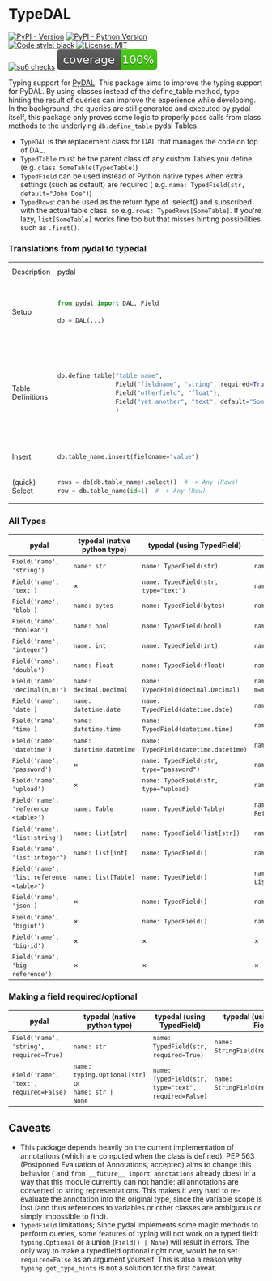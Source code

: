 # TypeDAL

[![PyPI - Version](https://img.shields.io/pypi/v/TypeDAL.svg)](https://pypi.org/project/TypeDAL)
[![PyPI - Python Version](https://img.shields.io/pypi/pyversions/TypeDAL.svg)](https://pypi.org/project/TypeDAL)  
[![Code style: black](https://img.shields.io/badge/code%20style-black-000000.svg)](https://github.com/psf/black)
[![License: MIT](https://img.shields.io/badge/License-MIT-yellow.svg)](https://opensource.org/licenses/MIT)  
[![su6 checks](https://github.com/trialandsuccess/TypeDAL/actions/workflows/su6.yml/badge.svg?branch=development)](https://github.com/trialandsuccess/TypeDAL/actions)
![coverage.svg](coverage.svg)

Typing support for [PyDAL](http://web2py.com/books/default/chapter/29/6).
This package aims to improve the typing support for PyDAL. By using classes instead of the define_table method,
type hinting the result of queries can improve the experience while developing. In the background, the queries are still
generated and executed by pydal itself, this package only proves some logic to properly pass calls from class methods to
the underlying `db.define_table` pydal Tables.

- `TypeDAL` is the replacement class for DAL that manages the code on top of DAL.
- `TypedTable` must be the parent class of any custom Tables you define (e.g. `class SomeTable(TypedTable)`)
- `TypedField` can be used instead of Python native types when extra settings (such as default) are required (
  e.g. `name: TypedField(str, default="John Doe")`)
- `TypedRows`: can be used as the return type of .select() and subscribed with the actual table class, so
  e.g. `rows: TypedRows[SomeTable]`. If you're lazy, `list[SomeTable]` works fine too but that misses hinting
  possibilities such as `.first()`.

### Translations from pydal to typedal

<table>
<tr>
<td>Description</td>
<td> pydal </td> <td> pydal alternative </td> <td> typedal </td> <td> typedal alternative(s) </td> <td> ... </td>
</tr>
<tr>
<tr>
<td>Setup</td>
<td>

```python
from pydal import DAL, Field

db = DAL(...)
```

</td>

<td></td>
<td>

```python
from src.typedal import TypeDAL, TypedTable, TypedField, TypedRows
from src.typedal.fields import TextField
from typing import Optional

db = TypeDAL(...)
```

</td>

</tr>
<tr>
<td>Table Definitions</td>
<td>

```python
db.define_table("table_name",
                Field("fieldname", "string", required=True),
                Field("otherfield", "float"),
                Field("yet_another", "text", default="Something")
                )
```

</td>
<td>
</td>

<td>

```python
@db.define
class TableName(TypedTable):
    fieldname: str
    otherfield: float | None
    yet_another: TypedField(str, type="text", default="something", required=False)
```

</td>

<td>

```python
import typing


class TableName(TypedTable):
    fieldname: str
    otherfield: typing.Optional[float]
    yet_another: TextField(default="something", required=False)


db.define(TableName)
```

</td>
</tr>

<tr>
<td>Insert</td>

<td>

```python
db.table_name.insert(fieldname="value")
```

</td>

<td></td>

<td>

```python
db.table_name.insert(fieldname="value")
```

<td>

```python
TableName.insert(fieldname="value")
```

</td>
</tr>

<tr>
<td>(quick) Select</td>


<td>

```python
rows = db(db.table_name).select()  # -> Any (Rows)
row = db.table_name(id=1)  # -> Any (Row)
```

</td>

<td></td>

<td>

```python
rows: TypedRows[TableName] = db(db.table_name).select()  # -> TypedRows[TableName]
row: TableName = db.table_name(id=1)  # -> TableName
```

<td>

```python
rows: TypedRows[TableName] = db(TableName).select()  # -> TypedRows[TableName]
row = TableName(id=1)  # -> TableName
```

</td>


</tr>

</table>


<!-- 
<td>

```python

```

</td>

<td></td>

<td>

<td>

```python

```

</td>
</tr>
-->

### All Types

| pydal                                     | typedal (native python type) | typedal (using TypedField)               | typedal (using specific Field)      |
|-------------------------------------------|------------------------------|------------------------------------------|-------------------------------------|
| `Field('name', 'string')`                 | `name: str`                  | `name: TypedField(str)`                  | `name: StringField()`               |
| `Field('name', 'text')`                   | ×                            | `name: TypedField(str, type="text")`     | `name: TextField()`                 |
| `Field('name', 'blob')`                   | `name: bytes`                | `name: TypedField(bytes)`                | `name: BlobField()`                 |
| `Field('name', 'boolean')`                | `name: bool`                 | `name: TypedField(bool)`                 | `name: BooleanField()`              |
| `Field('name', 'integer')`                | `name: int`                  | `name: TypedField(int)`                  | `name: IntegerField()`              |
| `Field('name', 'double')`                 | `name: float`                | `name: TypedField(float)`                | `name: DoubleField()`               |
| `Field('name', 'decimal(n,m)')`           | `name: decimal.Decimal`      | `name: TypedField(decimal.Decimal)`      | `name: DecimalField(n=n, m=m)`      |
| `Field('name', 'date')`                   | `name: datetime.date`        | `name: TypedField(datetime.date)`        | `name: DateField()`                 |
| `Field('name', 'time')`                   | `name: datetime.time`        | `name: TypedField(datetime.time)`        | `name: TimeField()`                 |
| `Field('name', 'datetime')`               | `name: datetime.datetime`    | `name: TypedField(datetime.datetime)`    | `name: DatetimeField()`             |
| `Field('name', 'password')`               | ×                            | `name: TypedField(str, type="password")` | `name: PasswordField()`             |
| `Field('name', 'upload')`                 | ×                            | `name: TypedField(str, type="upload)`    | `name: UploadField()`               |
| `Field('name', 'reference <table>')`      | `name: Table`                | `name: TypedField(Table)`                | `name: ReferenceField('table')`     |
| `Field('name', 'list:string')`            | `name: list[str]`            | `name: TypedField(list[str])`            | `name: ListStringField()`           |
| `Field('name', 'list:integer')`           | `name: list[int]`            | `name: TypedField()`                     | `name: ListIntegerField()`          |
| `Field('name', 'list:reference <table>')` | `name: list[Table]`          | `name: TypedField()`                     | `name: ListReferenceField('table')` |
| `Field('name', 'json')`                   | ×                            | `name: TypedField()`                     | `name: JSONField()`                 |
| `Field('name', 'bigint')`                 | ×                            | `name: TypedField()`                     | `name: BigintField()`               |
| `Field('name', 'big-id')`                 | ×                            | ×                                        | ×                                   |
| `Field('name', 'big-reference')`          | ×                            | ×                                        | ×                                   |

### Making a field required/optional

| pydal                                    | typedal (native python type)                                              | typedal (using TypedField)                           | typedal (using specific Field)      |
|------------------------------------------|---------------------------------------------------------------------------|------------------------------------------------------|-------------------------------------|
| `Field('name', 'string', required=True)` | `name: str`                                                               | `name: TypedField(str, required=True)`               | `name: StringField(required=True)`  |
| `Field('name', 'text', required=False)`  | `name: typing.Optional[str]` or  <br/> <code>name: str &#124; None</code> | `name: TypedField(str, type="text", required=False)` | `name: StringField(required=False)` |

## Caveats

- This package depends heavily on the current implementation of annotations (which are computed when the class is
  defined). PEP 563 (Postponed Evaluation of Annotations, accepted) aims to change this behavior (
  and `from __future__ import annotations` already does) in a way that this module currently can not handle: all
  annotations are converted to string representations. This makes it very hard to re-evaluate the annotation into the
  original type, since the variable scope is lost (and thus references to variables or other classes are ambiguous or
  simply impossible to find).
- `TypedField` limitations; Since pydal implements some magic methods to perform queries, some features of typing will
  not work on a typed field: `typing.Optional` or a union (`Field() | None`) will result in errors. The only way to make
  a typedfield optional right now, would be to set `required=False` as an argument yourself. This is also a reason
  why `typing.get_type_hints` is not a solution for the first caveat.